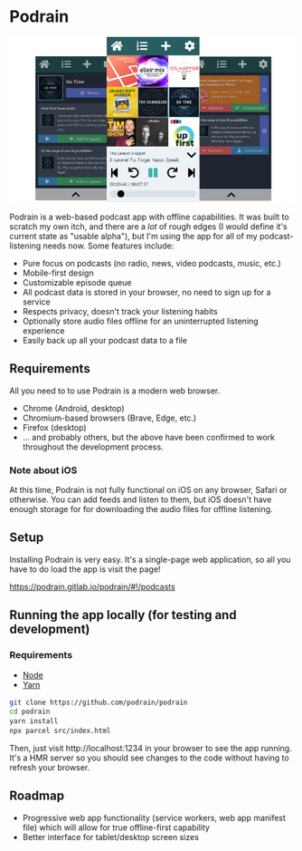 # Podrain

![Podrain promo banner](media/podrain-promo.png)

Podrain is a web-based podcast app with offline capabilities. It was built to scratch my own itch, and there are a *lot* of rough edges (I would define it's current state as "usable alpha"), but I'm using the app for all of my podcast-listening needs now. Some features include:

- Pure focus on podcasts (no radio, news, video podcasts, music, etc.)
- Mobile-first design
- Customizable episode queue
- All podcast data is stored in your browser, no need to sign up for a service
- Respects privacy, doesn't track your listening habits
- Optionally store audio files offline for an uninterrupted listening experience
- Easily back up all your podcast data to a file

## Requirements
All you need to to use Podrain is a modern web browser.

- Chrome (Android, desktop)
- Chromium-based browsers (Brave, Edge, etc.)
- Firefox (desktop)
- ... and probably others, but the above have been confirmed to work throughout the development process.

### Note about iOS
At this time, Podrain is not fully functional on iOS on any browser, Safari or otherwise. You can add feeds and listen to them, but iOS doesn't have enough storage for for downloading the audio files for offline listening.

## Setup
Installing Podrain is very easy. It's a single-page web application, so all you have to do load the app is visit the page!

https://podrain.gitlab.io/podrain/#!/podcasts

## Running the app locally (for testing and development)

### Requirements
- [Node](https://nodejs.org/en/)
- [Yarn](https://yarnpkg.com/)

```bash
git clone https://github.com/podrain/podrain
cd podrain
yarn install
npx parcel src/index.html
```

Then, just visit http://localhost:1234 in your browser to see the app running. It's a HMR server so you should see changes to the code without having to refresh your browser.

## Roadmap
- Progressive web app functionality (service workers, web app manifest file) which will allow for true offline-first capability
- Better interface for tablet/desktop screen sizes